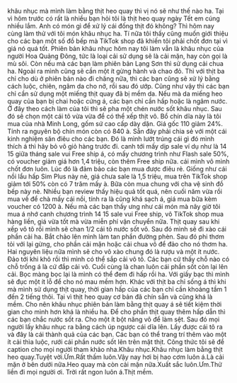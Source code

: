 khâu nhục mà mình làm bằng thịt heo quay thì vị nó sẽ như thế nào ha. Tại vì hôm trước có rất là nhiều bạn hỏi tôi là thịt heo quay ngày Tết em cúng nhiều lắm. Anh có món gì để xử lý cái đống thịt đó không? Thì hôm nay cùng làm thử với tôi món khâu nhục ha. Tí nữa tôi thấy cũng muốn giới thiệu cho các bạn một số đồ bếp mà TikTok shop đã khiến tôi phải chốt đơn tại vì giá nó quá tốt. Phiên bản khâu nhục hôm nay tôi làm vẫn là khâu nhục của người Hoa Quảng Đông, tức là loại cải sử dụng sẽ là cải mặn, hay còn gọi là mù sôi. Còn nếu mà các bạn làm phiên bản Lạng Sơn thì sử dụng cải chua ha. Ngoài ra mình cũng sẽ cần một ít gừng hành và chao đỏ. Thì với thịt ba chỉ cho dù ở phiên bản nào đi chăng nữa, thì các bạn cũng sẽ xử lý bằng cách luộc, chiên, ngâm da cho nở, rồi sau đó ướp. Cũng như vậy thì các bạn chỉ cần sử dụng một miếng thịt quay đã bị mềm da. Nếu mà da miếng heo quay của bạn bị chai hoặc cứng á, các bạn chỉ cần hấp hoặc là ngâm nước. Ở đây theo cách làm của tôi thì sẽ pha một chén nước sốt khâu nhục. Sau đó sẽ chọn một cái tô vừa vừa để có thể xếp thịt vô. Bổ chín dĩa này là tôi mua của nhà Minh Long, gốm sứ cao cấp dày dặn. Giá gốc 110 giảm 24%. Tính ra nguyên bộ chín món còn có 840 à. Sẵn đây phải chia sẻ với một cái kinh nghiệm săn điêu cho các bạn. Đó là mình lướt trúng cái gì đó mình thích á thì hãy bỏ vô giỏ hàng trước đi. canh tới mấy dịp sale ví dụ như là 14 15 giữa tháng sale vui Free ship á, có mấy chương trình như Flash sale 50%, có voucher giảm giá hơn 1,4 triệu, còn thêm Free ship nữa. cái mình vô mình chốt đơn luôn. Lúc đó là đảm bảo các bạn mua được điêu rẻ. Giống như cái nồi lẩu hấp Sim Plus này nè, giá chưa sale là 1,5 triệu, mua trên TikTok shop giảm tới 50% còn có 7 trăm mấy à. Bữa còn mua chung với cha vệ sinh đồ bếp này nè. Nhiều bạn review thấy hiệu quả tốt quá, nên cuối năm vừa rồi mua về để chà mấy cái nồi, tính ra là cũng khá sạch á, giá mua bữa kèm voucher có 1200 à. Nếu mà các bạn thấy ưng như cái món mà nãy giờ tôi mua á nhớ canh chương trình 14 15 sale vui Free ship, vô TikTok shop mua hàng liền, giá vừa tốt mà vừa miễn phí vận chuyển nữa. Thịt quay sau khi xếp vô tô rồi mình sẽ chan 1/2 cái tô nước sốt vô. Sau đó mình sẽ đi xào cái phần cải ha. Bắt chảo lên mình làm tan phần đường phèn. Sau đó phi thơm tỏi với lại gừng, cho phần cải mặn hoặc cải chua vô để đảo cho nó thơm ha. Hai nguyên liệu nữa mình sẽ cho vô xào chung đó là rượu và một ít nước. Đảo tới khi khô rồi thì mình có thể sắp cải vô tô. Các bạn cứ thấy chỗ nào có chỗ trống á là cứ đắp cải vô. Cuối cùng là chan luôn cái phần sốt còn lại lên cải. Bọc màng bọc lại là mình có thể đem đi hấp rồi ha. Với giấy bạc thì mình sẽ đục một ít lỗ để cho nó mau mềm hơn. Khác với thịt ba chỉ sống á thì khi mà mình sử dụng thịt quay, thời gian hấp của các bạn chỉ cần khoảng tầm 1 đến 2 tiếng thôi. Tại vì thịt heo quay cơ bản đã chín sẵn và cũng khá là mềm. Cho nên khâu nhục phiên bản làm bằng thịt quay á sẽ tiết kiệm thời gian cho mình hơn khá là nhiều ha. Để cho phần thịt quay thêm hấp dẫn thì các bạn chắc nước sốt ra. Cho một ít bột năng vô để làm sệt. Sau đó mọi người lấy khâu nhục ra bằng cách úp ngược cái dĩa lên. Lấy được cái tô ra và đây là cái thành quả của các bạn. Các bạn có thể trang trí thêm vào một ít cải thìa luộc, rưới cái phần nước sốt lên trên mặt thịt. Công thức tôi sẽ để caption cho mọi người tham khảo nha.Khâu nhục.Khâu nhục làm bằng thịt heo quay.Tuyệt vời.Ừm.Rất thấm luôn.Vậy nay hơi bị hao cơm luôn á.Là cải mặn ở bên dưới nữa.Heo quay mà còn cải mặn nữa.Xuất sắc luôn.Ưm.Thử liền đi mọi người ơi. Trời rất ngon luôn á.Thịt mềm.